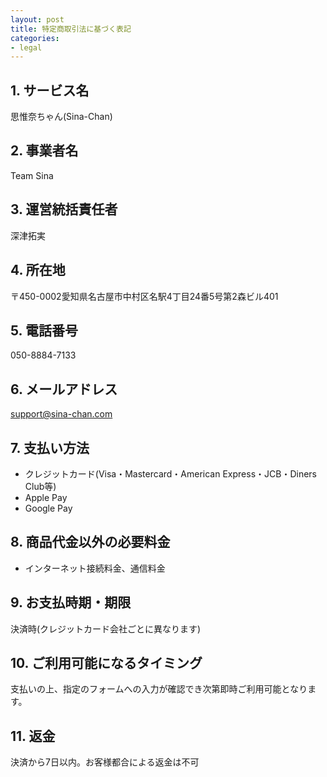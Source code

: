 ```yaml
---
layout: post
title: 特定商取引法に基づく表記
categories:
- legal
---
```

## 1. サービス名
思惟奈ちゃん(Sina-Chan)
## 2. 事業者名
Team Sina
## 3. 運営統括責任者
深津拓実
## 4. 所在地
〒450-0002愛知県名古屋市中村区名駅4丁目24番5号第2森ビル401
## 5. 電話番号
050-8884-7133
## 6. メールアドレス
support@sina-chan.com
## 7. 支払い方法
- クレジットカード(Visa・Mastercard・American Express・JCB・Diners Club等)
- Apple Pay
- Google Pay

## 8. 商品代金以外の必要料金
- インターネット接続料金、通信料金

## 9. お支払時期・期限
決済時(クレジットカード会社ごとに異なります)
## 10. ご利用可能になるタイミング
支払いの上、指定のフォームへの入力が確認でき次第即時ご利用可能となります。
## 11. 返金
決済から7日以内。お客様都合による返金は不可

